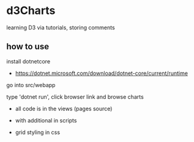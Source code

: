 # d3Charts

learning D3 via tutorials, storing comments

## how to use

install dotnetcore

- https://dotnet.microsoft.com/download/dotnet-core/current/runtime

go into src/webapp

type 'dotnet run', click browser link and browse charts

- all code is in the views (pages source)

- with additional in scripts

- grid styling in css
